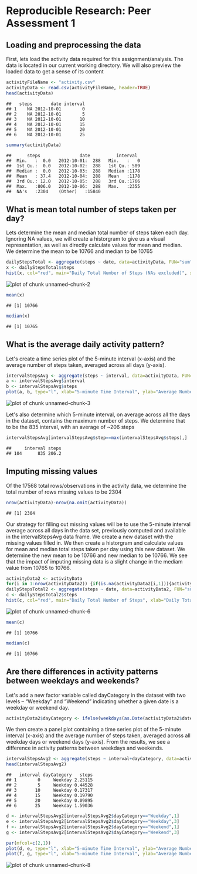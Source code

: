 Reproducible Research: Peer Assessment 1
========================================

## Loading and preprocessing the data
First, lets load the activity data required for this assignment/analysis. The data is located in our current working directory. We will also preview the loaded data to get a sense of its content


```r
activityFileName <- "activity.csv"
activityData <- read.csv(activityFileName, header=TRUE)
head(activityData)
```

```
##   steps       date interval
## 1    NA 2012-10-01        0
## 2    NA 2012-10-01        5
## 3    NA 2012-10-01       10
## 4    NA 2012-10-01       15
## 5    NA 2012-10-01       20
## 6    NA 2012-10-01       25
```

```r
summary(activityData)
```

```
##      steps               date          interval   
##  Min.   :  0.0   2012-10-01:  288   Min.   :   0  
##  1st Qu.:  0.0   2012-10-02:  288   1st Qu.: 589  
##  Median :  0.0   2012-10-03:  288   Median :1178  
##  Mean   : 37.4   2012-10-04:  288   Mean   :1178  
##  3rd Qu.: 12.0   2012-10-05:  288   3rd Qu.:1766  
##  Max.   :806.0   2012-10-06:  288   Max.   :2355  
##  NA's   :2304    (Other)   :15840
```

## What is mean total number of steps taken per day?
Lets determine the mean and median total number of steps taken each day. Ignoring NA values, we will create a historgram to give us a visual representation, as well as directly calculate values for mean and median. We determine the mean to be 10766 and median to be 10765


```r
dailyStepsTotal <- aggregate(steps ~ date, data=activityData, FUN="sum", na.rm=TRUE)
x <- dailyStepsTotal$steps
hist(x, col="red", main="Daily Total Number of Steps (NAs excluded)", xlab="Daily Total Number of Steps")
```

![plot of chunk unnamed-chunk-2](figure/unnamed-chunk-2.png) 

```r
mean(x)
```

```
## [1] 10766
```

```r
median(x)
```

```
## [1] 10765
```

## What is the average daily activity pattern?
Let's create a time series plot of the 5-minute interval (x-axis) and the average number of steps taken, averaged across all days (y-axis).


```r
intervalStepsAvg <- aggregate(steps ~ interval, data=activityData, FUN="mean", na.rm=TRUE)
a <- intervalStepsAvg$interval
b <- intervalStepsAvg$steps
plot(a, b, type="l", xlab="5-minute Time Interval", ylab="Average Number of Steps")
```

![plot of chunk unnamed-chunk-3](figure/unnamed-chunk-3.png) 

Let's also determine which 5-minute interval, on average across all the days in the dataset, contains the maximum number of steps. We determine that to be the 835 interval, with an average of ~206 steps


```r
intervalStepsAvg[intervalStepsAvg$step==max(intervalStepsAvg$steps),]
```

```
##     interval steps
## 104      835 206.2
```

## Imputing missing values
Of the 17568 total rows/observations in the activity data, we determine the total number of rows missing values to be 2304


```r
nrow(activityData)-nrow(na.omit(activityData))
```

```
## [1] 2304
```

Our strategy for filling out missing values will be to use the 5-minute interval average across all days in the data set, previously computed and available in the intervalStepsAvg data frame.
We create a new dataset with the missing values filled in. We then create a historgram and calculate values for mean and median total steps taken per day using this new dataset. We determine the new mean to be 10766 and new median to be 10766. We see that the impact of imputing missing data is a slight change in the mediam value from 10765 to 10766. 


```r
activityData2 <- activityData
for(i in 1:nrow(activityData2)) {if(is.na(activityData2[i,1])){activityData2[i,1] <- intervalStepsAvg$steps[intervalStepsAvg$interval==activityData2[i,3]]}}
dailyStepsTotal2 <- aggregate(steps ~ date, data=activityData2, FUN="sum")
c <- dailyStepsTotal2$steps
hist(c, col="red", main="Daily Total Number of Steps", xlab="Daily Total Number of Steps")
```

![plot of chunk unnamed-chunk-6](figure/unnamed-chunk-6.png) 

```r
mean(c)
```

```
## [1] 10766
```

```r
median(c)
```

```
## [1] 10766
```

## Are there differences in activity patterns between weekdays and weekends?
Let's add a new factor variable called dayCategory in the dataset with two levels – “Weekday” and “Weekend” indicating whether a given date is a weekday or weekend day.


```r
activityData2$dayCategory <- ifelse(weekdays(as.Date(activityData2$date))=="Saturday","Weekend",ifelse(weekdays(as.Date(activityData2$date))=="Sunday","Weekend","Weekday"))
```

We then create a panel plot containing a time series plot of the 5-minute interval (x-axis) and the average number of steps taken, averaged across all weekday days or weekend days (y-axis). From the results, we see a difference in activity patterns between weekdays and weekends.


```r
intervalStepsAvg2 <- aggregate(steps ~ interval+dayCategory, data=activityData2, FUN="mean", na.rm=TRUE)
head(intervalStepsAvg2)
```

```
##   interval dayCategory   steps
## 1        0     Weekday 2.25115
## 2        5     Weekday 0.44528
## 3       10     Weekday 0.17317
## 4       15     Weekday 0.19790
## 5       20     Weekday 0.09895
## 6       25     Weekday 1.59036
```

```r
d <- intervalStepsAvg2[intervalStepsAvg2$dayCategory=="Weekday",1]
e <- intervalStepsAvg2[intervalStepsAvg2$dayCategory=="Weekday",3]
f <- intervalStepsAvg2[intervalStepsAvg2$dayCategory=="Weekend",1]
g <- intervalStepsAvg2[intervalStepsAvg2$dayCategory=="Weekend",3]

par(mfcol=c(2,1))
plot(d, e, type="l", xlab="5-minute Time Interval", ylab="Average Number of Steps", ylim=c(0,max(e,g)), main="Weekday")
plot(f, g, type="l", xlab="5-minute Time Interval", ylab="Average Number of Steps", ylim=c(0,max(e,g)), main="Weekend")
```

![plot of chunk unnamed-chunk-8](figure/unnamed-chunk-8.png) 
